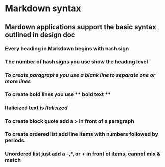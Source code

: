 # Markdown syntax
## Mardown applications support the basic syntax outlined in design doc

### Every heading in Markdown begins with hash sign
### The number of hash signs you use show the heading level
### *To create paragraphs you use a blank line to separate one or more lines*
### To create bold lines you use ** bold text **

### Italicized text is *Italicized*

### To create block quote add a > in front of a paragraph
### To create ordered list add line items with numbers followed by periods.
### Unordered list just add a  -,*, or + in front of items, **cannot mix & match**